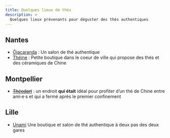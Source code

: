 ```yaml
---
title: Quelques lieux de thés
description: >
  Quelques lieux prévenants pour déguster des thés authentiques
---
```


## Nantes

- [Ôjacaranda](https://danslajungle.oisiflorus.com/nantes/ojacaranda.html) : Un salon de thé authentique
- [Théine](https://danslajungle.oisiflorus.com/nantes/theine-maison-de-the.html) : Petite boutique dans le coeur de ville qui propose des thés et des céramiques de Chine

## Montpellier

- ~~[Théodart](https://danslajungle.oisiflorus.com/montpellier/theod-art.html)~~ : un endroit **qui était** idéal pour profiter d’un thé de Chine entre ami·e·s et qui a fermé après le premier confinement

## Lille

- [Unami](https://danslajungle.oisiflorus.com/lille/unami.html)
Une boutique et salon de thé authentique à deux pas des deux gares

